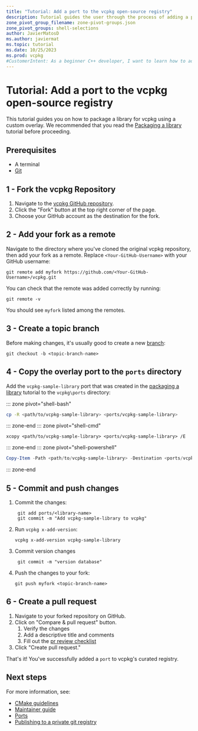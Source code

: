 ```yaml
---
title: "Tutorial: Add a port to the vcpkg open-source registry"
description: Tutorial guides the user through the process of adding a port to the vcpkg open-source registry.
zone_pivot_group_filename: zone-pivot-groups.json
zone_pivot_groups: shell-selections
author: JavierMatosD
ms.author: javiermat
ms.topic: tutorial
ms.date: 10/25/2023
ms.prod: vcpkg
#CustomerIntent: As a beginner C++ developer, I want to learn how to add a port to the vcpkg registry.
---
```


# Tutorial: Add a port to the vcpkg open-source registry

This tutorial guides you on how to package a library for vcpkg using a custom overlay. We recommended that you read the [Packaging a library](get-started-packaging.md) tutorial before proceeding.

## Prerequisites

- A terminal
- [Git](https://git-scm.com/downloads)

## 1 - Fork the vcpkg Repository

1. Navigate to the [vcpkg GitHub repository](https://github.com/Microsoft/vcpkg).
2. Click the "Fork" button at the top right corner of the page.
3. Choose your GitHub account as the destination for the fork.

## 2 - Add your fork as a remote

Navigate to the directory where you've cloned the original vcpkg repository, then add your fork as a remote. Replace `<Your-GitHub-Username>` with your GitHub username:

```console
git remote add myfork https://github.com/<Your-GitHub-Username>/vcpkg.git
```

You can check that the remote was added correctly by running:

```console
git remote -v
```

You should see `myfork` listed among the remotes.

## 3 - Create a topic branch

Before making changes, it's usually good to create a new [branch](https://docs.github.com/get-started/quickstart/github-flow):

```console
git checkout -b <topic-branch-name>
```

## 4 - Copy the overlay port to the `ports` directory

Add the `vcpkg-sample-library` port that was created in the [packaging a library](get-started-packaging.md) tutorial to the `vcpkg\ports` directory:

::: zone pivot="shell-bash"

```bash
cp -R <path/to/vcpkg-sample-library> <ports/vcpkg-sample-library>
```
::: zone-end
::: zone pivot="shell-cmd"

```console
xcopy <path/to/vcpkg-sample-library> <ports/vcpkg-sample-library> /E
```
::: zone-end
::: zone pivot="shell-powershell"

```powershell
Copy-Item -Path <path/to/vcpkg-sample-library> -Destination <ports/vcpkg-sample-library> -Recurse
```

::: zone-end

## 5 - Commit and push changes

1. Commit the changes:

   ```console
    git add ports/<library-name>
    git commit -m "Add vcpkg-sample-library to vcpkg"
   ```

2. Run `vcpkg x-add-version`:

   ```console
   vcpkg x-add-version vcpkg-sample-library
   ```

3. Commit version changes

   ```
    git commit -m "version database"
   ```

4. Push the changes to your fork:
   
   ```console
   git push myfork <topic-branch-name>
   ```

## 6 - Create a pull request

1. Navigate to your forked repository on GitHub.
2. Click on "Compare & pull request" button.
   1. Verify the changes
   2. Add a descriptive title and comments
   3. Fill out the [pr review checklist](../contributing/pr-review-checklist.md)
3. Click "Create pull request."

That's it! You've successfully added a `port` to vcpkg's curated registry.

## Next steps
For more information, see:

- [CMake guidelines](../contributing/cmake-guidelines.md)
- [Maintainer guide](../contributing/maintainer-guide.md)
- [Ports](../concepts/ports.md)
- [Publishing to a private git registry](../produce/publish-to-a-git-registry.md)

